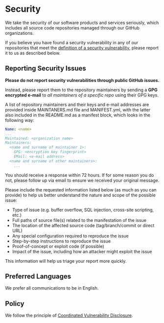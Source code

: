 # Security

We take the security of our software products and services seriously, which 
includes all source code repositories managed through our GitHub organizations.

If you believe you have found a security vulnerability in any of our repositories 
that meet the [definition of a security vulnerability][definition], please report 
it to us as described below.

## Reporting Security Issues

**Please do not report security vulnerabilities through public GitHub issues.**

Instead, please report them to the repository maintainers by sending a **GPG
encrypted e-mail** to _all maintainers of a specific repo_ using their GPG keys.

A list of repository maintainers and their keys and e-mail addresses are 
provided inside MAINTANERS.md file and MANIFEST.yml, with the latter also 
included in the README.md as a manifest block, which looks in the following way:

```yaml
Name: <name>
...
Maintained: <organization name>
Maintainers:
  <name and surname of maintainer 1>:
    GPG: <encryption key fingerprint>
    EMail: <e-mail address>
  <name and surname of other maintainers>:
    ...
```

You should receive a response within 72 hours. If for some reason you do not, 
please follow up via email to ensure we received your original message. 

Please include the requested information listed below (as much as you can 
provide) to help us better understand the nature and scope of the possible 
issue:

* Type of issue (e.g. buffer overflow, SQL injection, cross-site scripting, etc.)
* Full paths of source file(s) related to the manifestation of the issue
* The location of the affected source code (tag/branch/commit or direct URL)
* Any special configuration required to reproduce the issue
* Step-by-step instructions to reproduce the issue
* Proof-of-concept or exploit code (if possible)
* Impact of the issue, including how an attacker might exploit the issue

This information will help us triage your report more quickly.

## Preferred Languages

We prefer all communications to be in English.

## Policy

We follow the principle of [Coordinated Vulnerability Disclosure][disclosure].

[definition]: https://aka.ms/opensource/security/definition
[disclosure]: https://aka.ms/opensource/security/cvd
